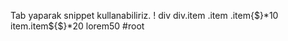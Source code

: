 
Tab yaparak snippet kullanabiliriz.
!
div
div.item
.item
.item{$}*10
item.item${$}*20
lorem50
#root